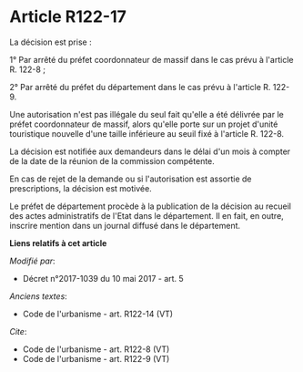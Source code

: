 # Article R122-17

La décision est prise : 

1° Par arrêté du préfet coordonnateur de massif dans le cas prévu à l'article R. 122-8 ; 

2° Par arrêté du préfet du département dans le cas prévu à l'article R. 122-9. 

Une autorisation n'est pas illégale du seul fait qu'elle a été délivrée par le préfet coordonnateur de massif, alors qu'elle
porte sur un projet d'unité touristique nouvelle d'une taille inférieure au seuil fixé à l'article R. 122-8. 

La décision est notifiée aux demandeurs dans le délai d'un mois à compter de la date de la réunion de la commission
compétente. 

En cas de rejet de la demande ou si l'autorisation est assortie de prescriptions, la décision est motivée. 

Le préfet de département procède à la publication de la décision au recueil des actes administratifs de l'Etat dans le
département. Il en fait, en outre, inscrire mention dans un journal diffusé dans le département.

**Liens relatifs à cet article**

_Modifié par_:

  - Décret n°2017-1039 du 10 mai 2017 - art. 5

_Anciens textes_:

  - Code de l'urbanisme - art. R122-14 (VT)

_Cite_:

  - Code de l'urbanisme - art. R122-8 (VT)
  - Code de l'urbanisme - art. R122-9 (VT)
